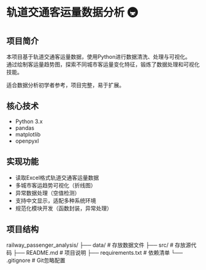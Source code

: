 # 轨道交通客运量数据分析 🚇

## 项目简介
本项目基于轨道交通客运量数据，使用Python进行数据清洗、处理与可视化。  
通过绘制客运量趋势图，探索不同城市客运量变化特征，锻炼了数据处理和可视化技能。

适合数据分析初学者参考，项目完整，易于扩展。

## 核心技术
- Python 3.x
- pandas
- matplotlib
- openpyxl

## 实现功能
- 读取Excel格式轨道交通客运量数据
- 多城市客运趋势可视化（折线图）
- 异常数据处理（空值检测）
- 支持中文显示，适配多种系统环境
- 规范化模块开发（函数封装，异常处理）

## 项目结构

railway_passenger_analysis/ ├── data/ # 存放数据文件 ├── src/ # 存放源代码 ├── README.md # 项目说明 ├── requirements.txt # 依赖清单 └── .gitignore # Git忽略配置

